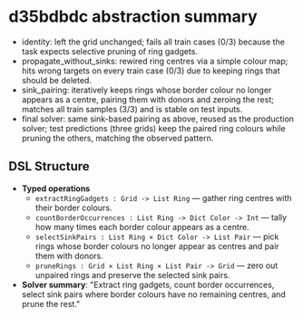 d35bdbdc abstraction summary
============================

- identity: left the grid unchanged; fails all train cases (0/3) because the task expects selective pruning of ring gadgets.
- propagate_without_sinks: rewired ring centres via a simple colour map; hits wrong targets on every train case (0/3) due to keeping rings that should be deleted.
- sink_pairing: iteratively keeps rings whose border colour no longer appears as a centre, pairing them with donors and zeroing the rest; matches all train samples (3/3) and is stable on test inputs.
- final solver: same sink-based pairing as above, reused as the production solver; test predictions (three grids) keep the paired ring colours while pruning the others, matching the observed pattern.

## DSL Structure
- **Typed operations**
  - `extractRingGadgets : Grid -> List Ring` — gather ring centres with their border colours.
  - `countBorderOccurrences : List Ring -> Dict Color -> Int` — tally how many times each border colour appears as a centre.
  - `selectSinkPairs : List Ring × Dict Color -> List Pair` — pick rings whose border colours no longer appear as centres and pair them with donors.
  - `pruneRings : Grid × List Ring × List Pair -> Grid` — zero out unpaired rings and preserve the selected sink pairs.
- **Solver summary**: "Extract ring gadgets, count border occurrences, select sink pairs where border colours have no remaining centres, and prune the rest."
